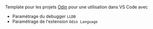 Template pour les projets [Odin](https://odin-lang.org/) pour une utilisation dans VS Code avec  
- Paramétrage du debugger `LLDB`  
- Paramétrage de l'extension `Odin Language`  
